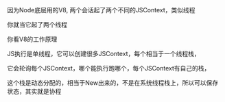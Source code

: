 因为Node底层用的V8, 两个会话起了两个不同的JSContext，类似线程

  你就当它起了两个线程

  你看V8的工作原理

  JS执行是单线程，它可以创建很多JSContext，每个相当于一个线程栈，

  它会轮询每个JSContext，哪个能执行跑哪个，每个JSContext有自己的栈，

  这个栈是动态分配的，相当于New出来的，不是在系统线程栈上，所以可以保存状态，其实就是协程

